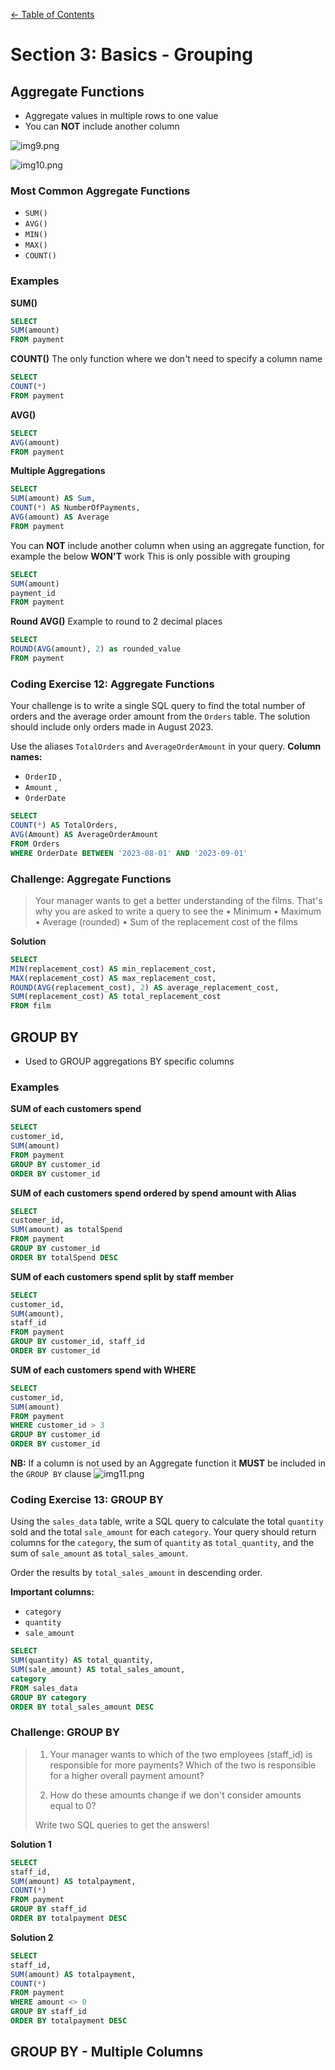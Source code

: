 [← Table of Contents](ToC.md)
# Section 3: Basics - Grouping
## Aggregate Functions
* Aggregate values in multiple rows to one value
* You can **NOT** include another column

![img9.png](assets/img9.png)

![img10.png](assets/img10.png)

### Most Common Aggregate Functions
* ``SUM()``
* ``AVG()``
* ``MIN()``
* ``MAX()``
* ``COUNT()``

### Examples
**SUM()**
```sql
SELECT
SUM(amount)
FROM payment
```

**COUNT()**
The only function where we don't need to specify a column name
```sql
SELECT
COUNT(*)
FROM payment
```

**AVG()**
```sql
SELECT
AVG(amount)
FROM payment
```
**Multiple Aggregations**
```sql
SELECT
SUM(amount) AS Sum,
COUNT(*) AS NumberOfPayments,
AVG(amount) AS Average
FROM payment
```

You can **NOT** include another column when using an aggregate function, for example the below **WON'T** work
This is only possible with grouping
```sql
SELECT
SUM(amount)
payment_id
FROM payment
```

**Round AVG()**
Example to round to 2 decimal places
```sql
SELECT
ROUND(AVG(amount), 2) as rounded_value
FROM payment
```


### Coding Exercise 12: Aggregate Functions
Your challenge is to write a single SQL query to find the total number of orders and the average order amount from the ``Orders`` table. 
The solution should include only orders made in August 2023.

Use the aliases ``TotalOrders`` and ``AverageOrderAmount`` in your query.
**Column names:**
* ``OrderID`` ,
* ``Amount`` ,
* ``OrderDate``

```sql
SELECT 
COUNT(*) AS TotalOrders,
AVG(Amount) AS AverageOrderAmount
FROM Orders
WHERE OrderDate BETWEEN '2023-08-01' AND '2023-09-01'
```
### Challenge: Aggregate Functions
> Your manager wants to get a better understanding of the films.
That's why you are asked to write a query to see the
    • Minimum
    • Maximum
    • Average (rounded)
    • Sum
of the replacement cost of the films

**Solution**
```sql
SELECT 
MIN(replacement_cost) AS min_replacement_cost,
MAX(replacement_cost) AS max_replacement_cost,
ROUND(AVG(replacement_cost), 2) AS average_replacement_cost,
SUM(replacement_cost) AS total_replacement_cost
FROM film
```

## GROUP BY
* Used to GROUP aggregations BY specific columns

### Examples
**SUM of each customers spend**
```sql
SELECT 
customer_id, 
SUM(amount)
FROM payment 
GROUP BY customer_id
ORDER BY customer_id
```

**SUM of each customers spend ordered by spend amount with Alias**
```sql
SELECT 
customer_id, 
SUM(amount) as totalSpend
FROM payment 
GROUP BY customer_id
ORDER BY totalSpend DESC
```

**SUM of each customers spend split by staff member**
```sql
SELECT 
customer_id, 
SUM(amount),
staff_id
FROM payment 
GROUP BY customer_id, staff_id
ORDER BY customer_id
```

**SUM of each customers spend with WHERE**
```sql
SELECT 
customer_id, 
SUM(amount)
FROM payment 
WHERE customer_id > 3
GROUP BY customer_id
ORDER BY customer_id
```

**NB:** If a column is not used by an Aggregate function it **MUST** be included in the ``GROUP BY`` clause
![img11.png](assets/img11.png)

### Coding Exercise 13: GROUP BY
Using the ``sales_data`` table, write a SQL query to calculate the total ``quantity`` sold and the total ``sale_amount`` for each ``category``.
Your query should return columns for the ``category``, the sum of ``quantity`` as ``total_quantity``, and the sum of ``sale_amount`` as ``total_sales_amount``. 

Order the results by ``total_sales_amount`` in descending order.

**Important columns:**
* ``category``
* ``quantity``
* ``sale_amount``

```sql
SELECT 
SUM(quantity) AS total_quantity,
SUM(sale_amount) AS total_sales_amount,
category 
FROM sales_data
GROUP BY category
ORDER BY total_sales_amount DESC
```

### Challenge: GROUP BY
> 1. Your manager wants to which of the two employees (staff_id) is responsible for more payments?
     Which of the two is responsible for a higher overall payment amount? 
> 
> 2. How do these amounts change if we don't consider amounts equal to 0?
> 
> Write two SQL queries to get the answers!


**Solution 1**
```sql
SELECT
staff_id,
SUM(amount) AS totalpayment,
COUNT(*)
FROM payment
GROUP BY staff_id
ORDER BY totalpayment DESC
```

**Solution 2**
```sql
SELECT
staff_id,
SUM(amount) AS totalpayment,
COUNT(*)
FROM payment
WHERE amount <> 0
GROUP BY staff_id
ORDER BY totalpayment DESC
```

## GROUP BY - Multiple Columns